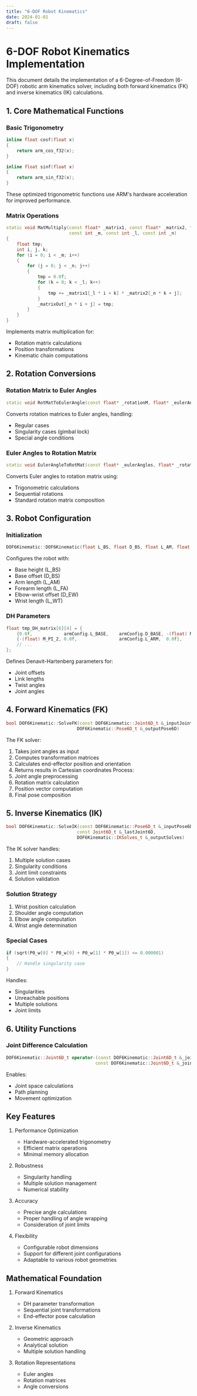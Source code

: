 ```yaml
---
title: "6-DOF Robot Kinematics"
date: 2024-01-01
draft: false
---
```

# 6-DOF Robot Kinematics Implementation

This document details the implementation of a 6-Degree-of-Freedom (6-DOF) robotic arm kinematics solver, including both forward kinematics (FK) and inverse kinematics (IK) calculations.

## 1. Core Mathematical Functions
### Basic Trigonometry
```cpp
inline float cosf(float x)
{
    return arm_cos_f32(x);
}

inline float sinf(float x)
{
    return arm_sin_f32(x);
}
```
These optimized trigonometric functions use ARM's hardware acceleration for improved performance.
### Matrix Operations
```cpp
static void MatMultiply(const float* _matrix1, const float* _matrix2, float* _matrixOut,
                        const int _m, const int _l, const int _n)
{
    float tmp;
    int i, j, k;
    for (i = 0; i < _m; i++)
    {
        for (j = 0; j < _n; j++)
        {
            tmp = 0.0f;
            for (k = 0; k < _l; k++)
            {
                tmp += _matrix1[_l * i + k] * _matrix2[_n * k + j];
            }
            _matrixOut[_n * i + j] = tmp;
        }
    }
}
```
Implements matrix multiplication for:
- Rotation matrix calculations
- Position transformations
- Kinematic chain computations
## 2. Rotation Conversions

### Rotation Matrix to Euler Angles
```cpp
static void RotMatToEulerAngle(const float* _rotationM, float* _eulerAngles)
```
Converts rotation matrices to Euler angles, handling:
- Regular cases
- Singularity cases (gimbal lock)
- Special angle conditions
### Euler Angles to Rotation Matrix
```cpp
static void EulerAngleToRotMat(const float* _eulerAngles, float* _rotationM)
```
Converts Euler angles to rotation matrix using:
- Trigonometric calculations
- Sequential rotations
- Standard rotation matrix composition
## 3. Robot Configuration
### Initialization
```cpp
DOF6Kinematic::DOF6Kinematic(float L_BS, float D_BS, float L_AM, float L_FA, float D_EW, float L_WT)
```
Configures the robot with:
- Base height (L_BS)
- Base offset (D_BS)
- Arm length (L_AM)
- Forearm length (L_FA)
- Elbow-wrist offset (D_EW)
- Wrist length (L_WT)
### DH Parameters
```cpp
float tmp_DH_matrix[6][4] = {
    {0.0f,            armConfig.L_BASE,    armConfig.D_BASE, -(float) M_PI_2},
    {-(float) M_PI_2, 0.0f,                armConfig.L_ARM,  0.0f},
    // ...
};
```
Defines Denavit-Hartenberg parameters for:
- Joint offsets
- Link lengths
- Twist angles
- Joint angles
## 4. Forward Kinematics (FK)

```cpp
bool DOF6Kinematic::SolveFK(const DOF6Kinematic::Joint6D_t &_inputJoint6D, 
                           DOF6Kinematic::Pose6D_t &_outputPose6D)
```
The FK solver:
1. Takes joint angles as input
2. Computes transformation matrices
3. Calculates end-effector position and orientation
4. Returns results in Cartesian coordinates
Process:
1. Joint angle preprocessing
2. Rotation matrix calculation
3. Position vector computation
4. Final pose composition
## 5. Inverse Kinematics (IK)

```cpp
bool DOF6Kinematic::SolveIK(const DOF6Kinematic::Pose6D_t &_inputPose6D,
                           const Joint6D_t &_lastJoint6D,
                           DOF6Kinematic::IKSolves_t &_outputSolves)
```

The IK solver handles:
1. Multiple solution cases
2. Singularity conditions
3. Joint limit constraints
4. Solution validation

### Solution Strategy
1. Wrist position calculation
2. Shoulder angle computation
3. Elbow angle computation
4. Wrist angle determination

### Special Cases
```cpp
if (sqrt(P0_w[0] * P0_w[0] + P0_w[1] * P0_w[1]) <= 0.000001)
{
    // Handle singularity case
}
```
Handles:
- Singularities
- Unreachable positions
- Multiple solutions
- Joint limits

## 6. Utility Functions

### Joint Difference Calculation
```cpp
DOF6Kinematic::Joint6D_t operator-(const DOF6Kinematic::Joint6D_t &_joints1,
                                  const DOF6Kinematic::Joint6D_t &_joints2)
```
Enables:
- Joint space calculations
- Path planning
- Movement optimization

## Key Features

1. Performance Optimization
   - Hardware-accelerated trigonometry
   - Efficient matrix operations
   - Minimal memory allocation

2. Robustness
   - Singularity handling
   - Multiple solution management
   - Numerical stability

3. Accuracy
   - Precise angle calculations
   - Proper handling of angle wrapping
   - Consideration of joint limits

4. Flexibility
   - Configurable robot dimensions
   - Support for different joint configurations
   - Adaptable to various robot geometries

## Mathematical Foundation

1. Forward Kinematics
   - DH parameter transformation
   - Sequential joint transformations
   - End-effector pose calculation

2. Inverse Kinematics
   - Geometric approach
   - Analytical solution
   - Multiple solution handling

3. Rotation Representations
   - Euler angles
   - Rotation matrices
   - Angle conversions
